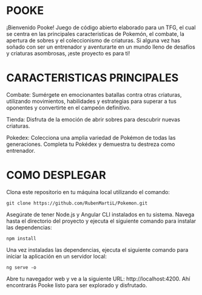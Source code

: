 # POOKE

¡Bienvenido Pooke! Juego de código abierto elaborado para un TFG, el cual se centra en las principales caracteristicas de Pokemón, el combate, la apertura de sobres y el coleccionismo de criaturas. Si alguna vez has soñado con ser un entrenador y aventurarte en un mundo lleno de desafíos y criaturas asombrosas, ¡este proyecto es para ti!

# CARACTERISTICAS PRINCIPALES

Combate: Sumérgete en emocionantes batallas contra otras criaturas, utilizando movimientos, habilidades y estrategias para superar a tus oponentes y convertirte en el campeón definitivo.

Tienda: Disfruta de la emoción de abrir sobres para descubrir nuevas criaturas.

Pokedex: Colecciona una amplia variedad de Pokémon de todas las generaciones. Completa tu Pokédex y demuestra tu destreza como entrenador.

# COMO DESPLEGAR

Clona este repositorio en tu máquina local utilizando el comando:

```git clone https://github.com/RubenMartiL/Pokemon.git```

Asegúrate de tener Node.js y Angular CLI instalados en tu sistema.
Navega hasta el directorio del proyecto y ejecuta el siguiente comando para instalar las dependencias:

```npm install```

Una vez instaladas las dependencias, ejecuta el siguiente comando para iniciar la aplicación en un servidor local:

```ng serve -o```

Abre tu navegador web y ve a la siguiente URL: http://localhost:4200. Ahí encontrarás Pooke listo para ser explorado y disfrutado.
